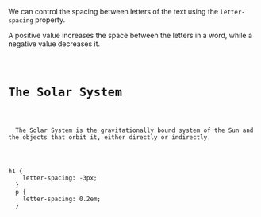 We can control the spacing
between letters of the text
using the `letter-spacing` property.

A positive value increases the space between
the letters in a word, while a negative
value decreases it.

<codeblock language="css" type="lesson">
<code>
<panel language="html">
<h1>The Solar System</h1>
<p>
  The Solar System is the gravitationally bound system of the Sun and the objects that orbit it, either directly or indirectly.
</p>
</panel>
<panel language="css">
h1 {
    letter-spacing: -3px;
  }
  p {
    letter-spacing: 0.2em;
  }
</panel>
</code>
</codeblock>